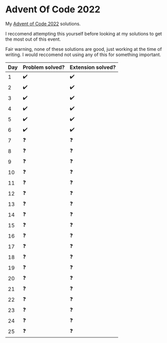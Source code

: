 # Advent Of Code 2022
My [Advent of Code 2022](https://adventofcode.com/2022) solutions.

I reccomend attempting this yourself before looking at my solutions to get the most out of this event.

Fair warning, none of these solutions are good, just working at the time of writing. I would reccomend not using any of this for something important. 

| Day   | Problem solved?    | Extension solved?  |
| ----- |--------------------|--------------------|
| 1     | :heavy_check_mark: | :heavy_check_mark: |
| 2     | :heavy_check_mark: | :heavy_check_mark: |
| 3     | :heavy_check_mark: | :heavy_check_mark: |
| 4     | :heavy_check_mark: | :heavy_check_mark: |
| 5     | :heavy_check_mark: | :heavy_check_mark: |
| 6     | :heavy_check_mark: | :heavy_check_mark: |
| 7     | :question:         | :question:         |
| 8     | :question:         | :question:         |
| 9     | :question:         | :question:         |
| 10    | :question:         | :question:         |
| 11    | :question:         | :question:         |
| 12    | :question:         | :question:         |
| 13    | :question:         | :question:         |
| 14    | :question:         | :question:         |
| 15    | :question:         | :question:         |
| 16    | :question:         | :question:         |
| 17    | :question:         | :question:         |
| 18    | :question:         | :question:         |
| 19    | :question:         | :question:         |
| 20    | :question:         | :question:         |
| 21    | :question:         | :question:         |
| 22    | :question:         | :question:         |
| 23    | :question:         | :question:         |
| 24    | :question:         | :question:         |
| 25    | :question:         | :question:         |